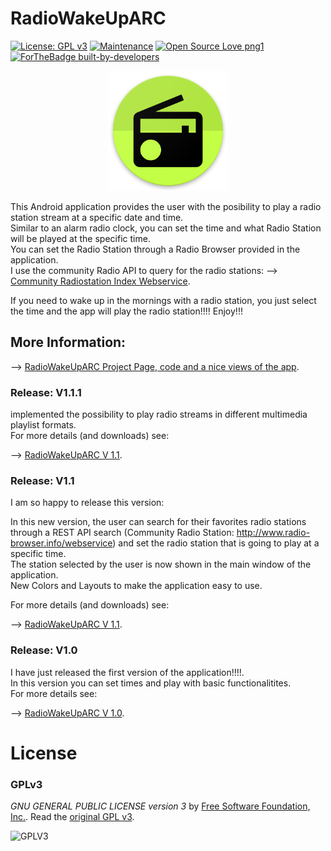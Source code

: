 # RadioWakeUpARC
[![License: GPL v3](https://img.shields.io/badge/License-GPLv3-blue.svg)](https://www.gnu.org/licenses/gpl-3.0)
[![Maintenance](https://img.shields.io/badge/Maintained%3F-yes-green.svg)](https://GitHub.com/Naereen/StrapDown.js/graphs/commit-activity)
[![Open Source Love png1](https://badges.frapsoft.com/os/v1/open-source.png?v=103)](https://github.com/ellerbrock/open-source-badges/)
[![ForTheBadge built-by-developers](http://ForTheBadge.com/images/badges/built-by-developers.svg)](https://GitHub.com/Naereen/)


<p align="center">
  <img alt="RADIO APP ICON ARC" src="radio_ARC_ic.png">
</p>


This Android application provides the user with the posibility to play a radio station stream at a specific date and time.<br />
Similar to an alarm radio clock, you can set the time and what Radio Station will be played at the specific time. <br />
You can set the Radio Station through a Radio Browser provided in the application. <br />
I use the community Radio API to query for the radio stations: -->  [Community Radiostation Index Webservice](http://www.radio-browser.info/webservice).<br />

If you need to wake up in the mornings with a radio station, you just select the time and the app will play the radio station!!!! Enjoy!!! <br />

## More Information:

-->  [RadioWakeUpARC Project Page, code and a nice views of the app](https://aliriorivera.github.io/RadioWakeUpARC/).

### Release: V1.1.1

implemented the possibility to play radio streams in different multimedia playlist formats. <br />
For more details (and downloads) see:

-->  [RadioWakeUpARC V 1.1](https://github.com/aliriorivera/RadioWakeUpARC/releases/tag/v1.1.1).


### Release: V1.1
I am so happy to release this version: 

In this new version, the user can search for their favorites radio stations through a REST API search (Community Radio Station: http://www.radio-browser.info/webservice) and set the radio station that is going to play at a specific time.<br />
The station selected by the user is now shown in the main window of the application. <br />
New Colors and Layouts to make the application easy to use. <br />

For more details (and downloads) see:

-->  [RadioWakeUpARC V 1.1](https://github.com/aliriorivera/RadioWakeUpARC/releases/tag/v1.1).

### Release: V1.0

I have just released the first version of the application!!!!.<br />
In this version you can set times and play with basic functionalitites.<br />
For more details see:

-->  [RadioWakeUpARC V 1.0](https://github.com/aliriorivera/RadioWakeUpARC/releases/tag/v1.0).


# License
### GPLv3
*GNU GENERAL PUBLIC LICENSE version 3* by [Free Software Foundation, Inc.](http://fsf.org/). Read the [original GPL v3](http://www.gnu.org/licenses/gpl-3.0.html).

![GPLV3](http://www.gnu.org/graphics/gplv3-127x51.png)
